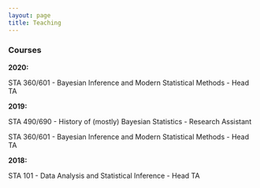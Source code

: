 ```yaml
---
layout: page
title: Teaching
---
```


### Courses

**2020:**

STA 360/601 - Bayesian Inference and Modern Statistical Methods - Head TA

**2019:** 

STA 490/690 - History of (mostly) Bayesian Statistics - Research Assistant

STA 360/601 - Bayesian Inference and Modern Statistical Methods - Head TA

**2018:** 

STA 101 - Data Analysis and Statistical Inference - Head TA
